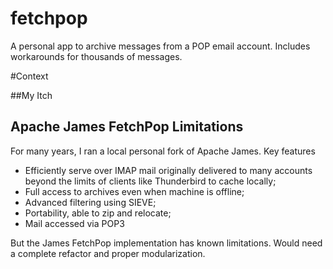 # fetchpop
A personal app to archive messages from a POP email account. Includes workarounds for thousands of messages.

#Context

##My Itch



## Apache James FetchPop Limitations

For many years, I ran a local personal fork of Apache James. Key features

* Efficiently serve over IMAP mail originally delivered to many accounts beyond the limits of clients like Thunderbird to cache locally;
* Full access to archives even when machine is offline;
* Advanced filtering using SIEVE;
* Portability, able to zip and relocate;
* Mail accessed via POP3

But the James FetchPop implementation has known limitations. Would need a complete refactor and proper modularization. 


